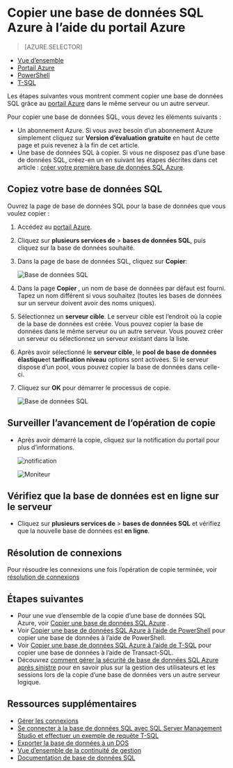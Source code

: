 <properties
    pageTitle="Copier une base de données SQL Azure à l’aide du portail Azure | Microsoft Azure"
    description="Créer une copie d’une base de données SQL Azure"
    services="sql-database"
    documentationCenter=""
    authors="stevestein"
    manager="jhubbard"
    editor=""/>

<tags
    ms.service="sql-database"
    ms.devlang="NA"
    ms.date="09/19/2016"
    ms.author="sstein"
    ms.workload="data-management"
    ms.topic="article"
    ms.tgt_pltfrm="NA"/>



# <a name="copy-an-azure-sql-database-using-the-azure-portal"></a>Copier une base de données SQL Azure à l’aide du portail Azure

> [AZURE.SELECTOR]
- [Vue d’ensemble](sql-database-copy.md)
- [Portail Azure](sql-database-copy-portal.md)
- [PowerShell](sql-database-copy-powershell.md)
- [T-SQL](sql-database-copy-transact-sql.md)

Les étapes suivantes vous montrent comment copier une base de données SQL grâce au [portail Azure](https://portal.azure.com) dans le même serveur ou un autre serveur.

Pour copier une base de données SQL, vous devez les éléments suivants :

- Un abonnement Azure. Si vous avez besoin d’un abonnement Azure simplement cliquez sur **Version d’évaluation gratuite** en haut de cette page et puis revenez à la fin de cet article.
- Une base de données SQL à copier. Si vous ne disposez pas d’une base de données SQL, créez-en un en suivant les étapes décrites dans cet article : [créer votre première base de données SQL Azure](sql-database-get-started.md).


## <a name="copy-your-sql-database"></a>Copiez votre base de données SQL

Ouvrez la page de base de données SQL pour la base de données que vous voulez copier :

1.  Accédez au [portail Azure](https://portal.azure.com).
2.  Cliquez sur **plusieurs services de** > **bases de données SQL**, puis cliquez sur la base de données souhaité.
3.  Dans la page de base de données SQL, cliquez sur **Copier**:

    ![Base de données SQL](./media/sql-database-copy-portal/sql-database-copy.png)

1.  Dans la page **Copier** , un nom de base de données par défaut est fourni. Tapez un nom différent si vous souhaitez (toutes les bases de données sur un serveur doivent avoir des noms uniques).
2.  Sélectionnez un **serveur cible**. Le serveur cible est l’endroit où la copie de la base de données est créée. Vous pouvez copier la base de données dans le même serveur ou un autre serveur. Vous pouvez créer un serveur ou sélectionnez un serveur existant dans la liste. 
3.  Après avoir sélectionné le **serveur cible**, le **pool de base de données élastique**et **tarification niveau** options sont activées. Si le serveur dispose d’un pool, vous pouvez copier la base de données dans celle-ci.
3.  Cliquez sur **OK** pour démarrer le processus de copie.

    ![Base de données SQL](./media/sql-database-copy-portal/copy-page.png)


## <a name="monitor-the-progress-of-the-copy-operation"></a>Surveiller l’avancement de l’opération de copie

- Après avoir démarré la copie, cliquez sur la notification du portail pour plus d’informations.

    ![notification][3]
 
    ![Moniteur][4]


## <a name="verify-the-database-is-live-on-the-server"></a>Vérifiez que la base de données est en ligne sur le serveur

- Cliquez sur **plusieurs services de** > **bases de données SQL** et vérifiez que la nouvelle base de données est **en ligne**.


## <a name="resolve-logins"></a>Résolution de connexions

Pour résoudre les connexions une fois l’opération de copie terminée, voir [résolution de connexions](sql-database-copy-transact-sql.md#resolve-logins-after-the-copy-operation-completes)


## <a name="next-steps"></a>Étapes suivantes

- Pour une vue d’ensemble de la copie d’une base de données SQL Azure, voir [Copier une base de données SQL Azure](sql-database-copy.md) .
- Voir [Copier une base de données SQL Azure à l’aide de PowerShell](sql-database-copy-powershell.md) pour copier une base de données à l’aide de PowerShell.
- Voir [Copier une base de données SQL Azure à l’aide de T-SQL](sql-database-copy-transact-sql.md) pour copier une base de données à l’aide de Transact-SQL.
- Découvrez [comment gérer la sécurité de base de données SQL Azure après sinistre](sql-database-geo-replication-security-config.md) pour en savoir plus sur la gestion des utilisateurs et les sessions lors de la copie d’une base de données vers un autre serveur logique.



## <a name="additional-resources"></a>Ressources supplémentaires

- [Gérer les connexions](sql-database-manage-logins.md)
- [Se connecter à la base de données SQL avec SQL Server Management Studio et effectuer un exemple de requête T-SQL](sql-database-connect-query-ssms.md)
- [Exporter la base de données à un DOS](sql-database-export.md)
- [Vue d’ensemble de la continuité de gestion](sql-database-business-continuity.md)
- [Documentation de base de données SQL](https://azure.microsoft.com/documentation/services/sql-database/)




<!--Image references-->
[1]: ./media/sql-database-copy-portal/copy.png
[2]: ./media/sql-database-copy-portal/copy-ok.png
[3]: ./media/sql-database-copy-portal/copy-notification.png
[4]: ./media/sql-database-copy-portal/monitor-copy.png

